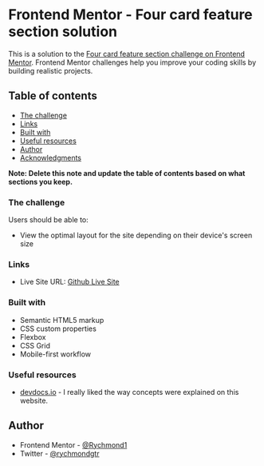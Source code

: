 # Frontend Mentor - Four card feature section solution

This is a solution to the [Four card feature section challenge on Frontend Mentor](https://www.frontendmentor.io/challenges/four-card-feature-section-weK1eFYK). Frontend Mentor challenges help you improve your coding skills by building realistic projects.

## Table of contents

- [The challenge](#the-challenge)
- [Links](#links)
- [Built with](#built-with)
- [Useful resources](#useful-resources)
- [Author](#author)
- [Acknowledgments](#acknowledgments)

**Note: Delete this note and update the table of contents based on what sections you keep.**

### The challenge

Users should be able to:

- View the optimal layout for the site depending on their device's screen size

### Links

- Live Site URL: [ Github Live Site ](https://rychmond1.github.io/Four-Grid-Section)

### Built with

- Semantic HTML5 markup
- CSS custom properties
- Flexbox
- CSS Grid
- Mobile-first workflow

### Useful resources

- [devdocs.io](https://www.devdocs.io) -
  I really liked the way concepts were explained on this website.

## Author

- Frontend Mentor - [@Rychmond1](https://www.frontendmentor.io/profile/Rychmond1)
- Twitter - [@rychmondgtr](https://twitter.com/rychmondgtr)
